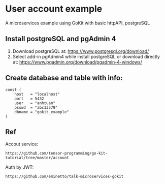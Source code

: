 # User account example
A microservices example using GoKit with basic httpAPI, postgreSQL

## Install postgreSQL and pgAdmin 4
1. Download postgreSQL at: 
https://www.postgresql.org/download/
2. Select add-in pgAdmin4 while install postgreSQL or download directly at: 
https://www.pgadmin.org/download/pgadmin-4-windows/


## Create database and table with info:
```
const (
	host   = "localhost"
	port   = 5432
	user   = "anhtuan"
	psswd  = "abc13579"
	dbname = "gokit_example"
)
```

## Ref
Accout service:
```
https://github.com/tensor-programming/go-kit-tutorial/tree/master/account
```
Auth by JWT:
```
https://github.com/eminetto/talk-microservices-gokit
```